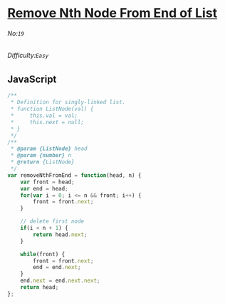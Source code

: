 # [Remove Nth Node From End of List](https://leetcode.com/problems/remove-nth-node-from-end-of-list/)
###### No:`19`
###### Difficulty:`Easy`
## JavaScript

```javascript
/**
 * Definition for singly-linked list.
 * function ListNode(val) {
 *     this.val = val;
 *     this.next = null;
 * }
 */
/**
 * @param {ListNode} head
 * @param {number} n
 * @return {ListNode}
 */
var removeNthFromEnd = function(head, n) {
    var front = head;
    var end = head;
    for(var i = 0; i <= n && front; i++) {
        front = front.next;
    }

    // delete first node
    if(i < n + 1) {
        return head.next;
    }

    while(front) {
        front = front.next;
        end = end.next;
    }
    end.next = end.next.next;
    return head;
};
```
